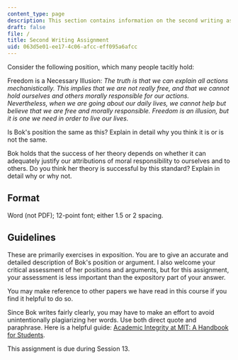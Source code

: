 ```yaml
---
content_type: page
description: This section contains information on the second writing assignment.
draft: false
file: /
title: Second Writing Assignment
uid: 063d5e01-ee17-4c06-afcc-eff095a6afcc
---
```

Consider the following position, which many people tacitly hold:

Freedom is a Necessary Illusion: *The truth is that we can explain all actions mechanistically. This implies that we are not really free, and that we cannot hold ourselves and others morally responsible for our actions. Nevertheless, when we are going about our daily lives, we cannot help but believe that we are free and morally responsible. Freedom is an illusion, but it is one we need in order to live our lives.*

Is Bok's position the same as this? Explain in detail why you think it is or is not the same.

Bok holds that the success of her theory depends on whether it can adequately justify our attributions of moral responsibility to ourselves and to others. Do you think her theory is successful by this standard? Explain in detail why or why not.

## Format

Word (not PDF); 12-point font; either 1.5 or 2 spacing.

## Guidelines

These are primarily exercises in exposition. You are to give an accurate and detailed description of Bok's position or argument. I also welcome your critical assessment of her positions and arguments, but for this assignment, your assessment is less important than the expository part of your answer. 

You may make reference to other papers we have read in this course if you find it helpful to do so.

Since Bok writes fairly clearly, you may have to make an effort to avoid unintentionally plagiarizing her words. Use both direct quote and paraphrase. Here is a helpful guide: [Academic Integrity at MIT: A Handbook for Students](https://integrity.mit.edu/handbook/academic-writing/avoiding-plagiarism-paraphrasing).

This assignment is due during Session 13.